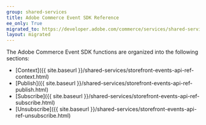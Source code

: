 ```yaml
---
group: shared-services
title: Adobe Commerce Event SDK Reference
ee_only: True
migrated_to: https://developer.adobe.com/commerce/services/shared-services/storefront-events/sdk/
layout: migrated
---
```


The Adobe Commerce Event SDK functions are organized into the following sections:

-  [Context]({{ site.baseurl }}/shared-services/storefront-events-api-ref-context.html)
-  [Publish]({{ site.baseurl }}/shared-services/storefront-events-api-ref-publish.html)
-  [Subscribe]({{ site.baseurl }}/shared-services/storefront-events-api-ref-subscribe.html)
-  [Unsubscribe]({{ site.baseurl }}/shared-services/storefront-events-api-ref-unsubscribe.html)
